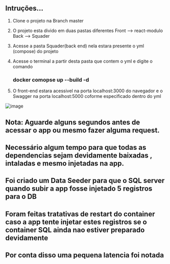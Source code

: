 ## Intruções...

1) Clone o projeto na Branch master
2) O projeto esta divido em duas pastas diferentes
   Front --> react-modulo
   Back --> Squader
3) Acesse a pasta Squader(back end) nela estara presente o yml (compose) do projeto
4) Acesse o terminal a partir desta pasta que contem o yml e digite o comando
   ### docker comopse up --build -d

5) O front-end estara acessivel na porta localhost:3000 do navegador e o Swagger na porta localhost:5000 coforme especificado dentro do yml


![image](https://github.com/user-attachments/assets/03d27332-7593-446f-ba07-4ea6cee216b1)

## Nota: Aguarde alguns segundos antes de acessar o app ou mesmo fazer alguma request.

## Necessário algum tempo para que todas as dependencias sejam devidamente baixadas , intaladas e mesmo injetadas na app.
## Foi criado um Data Seeder para que o SQL server quando subir a app fosse injetado 5 registros para o DB
## Foram feitas tratativas de restart do container caso a app tente injetar estes registros se o container SQL ainda nao estiver preparado devidamente
## Por conta disso uma pequena latencia foi notada

